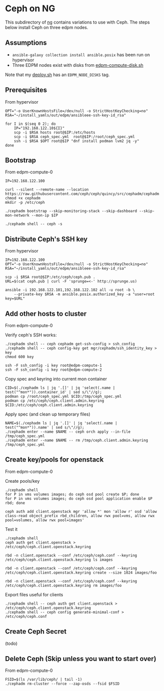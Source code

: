 # Ceph on NG

This subdirectory of [ng](../ng) contains variations to use with Ceph.
The steps below install Ceph on three edpm nodes.

## Assumptions

- `ansible-galaxy collection install ansible.posix` has been run on hypervisor
- Three EDPM nodes exist with disks from [edpm-compute-disk.sh](edpm-compute-disk.sh)

Note that my [deploy.sh](../deploy.sh) has an `EDPM_NODE_DISKS` tag.

## Prerequisites

From hypervisor
```
OPT="-o UserKnownHostsFile=/dev/null -o StrictHostKeyChecking=no"
RSA="~/install_yamls/out/edpm/ansibleee-ssh-key-id_rsa"

for I in $(seq 0 2); do
    IP="192.168.122.10${I}"
    scp -i $RSA hosts root@$IP:/etc/hosts
    scp -i $RSA ceph_spec.yml  root@$IP:/root/ceph_spec.yml
    ssh -i $RSA $OPT root@$IP "dnf install podman lvm2 jq -y"
done

```

## Bootstrap 

From edpm-compute-0
```
IP=192.168.122.100

curl --silent --remote-name --location https://raw.githubusercontent.com/ceph/ceph/quincy/src/cephadm/cephadm
chmod +x cephadm
mkdir -p /etc/ceph

./cephadm bootstrap --skip-monitoring-stack --skip-dashboard --skip-mon-network --mon-ip $IP

./cephadm shell -- ceph -s
```

## Distribute Ceph's SSH key

From hypervisor
```
IP=192.168.122.100
OPT="-o UserKnownHostsFile=/dev/null -o StrictHostKeyChecking=no"
RSA="~/install_yamls/out/edpm/ansibleee-ssh-key-id_rsa"

scp -i $RSA root@$IP:/etc/ceph/ceph.pub .
URL=$(cat ceph.pub | curl -F 'sprunge=<-' http://sprunge.us)

ansible -i 192.168.122.101,192.168.122.102 all -u root -b \
    --private-key $RSA -m ansible.posix.authorized_key -a "user=root key=$URL"
```

## Add other hosts to cluster

From edpm-compute-0

Verify ceph's SSH works:
```
./cephadm shell -- ceph cephadm get-ssh-config > ssh_config
./cephadm shell -- ceph config-key get mgr/cephadm/ssh_identity_key > key
chmod 600 key

ssh -F ssh_config -i key root@edpm-compute-1
ssh -F ssh_config -i key root@edpm-compute-2
```

Copy spec and keyring into current mon container
```
CID=$(./cephadm ls | jq '.[]' | jq 'select(.name | test("^mon*")).container_id' | sed s/\"//g);
podman cp /root/ceph_spec.yml $CID:/tmp/ceph_spec.yml
podman cp /etc/ceph/ceph.client.admin.keyring $CID:/etc/ceph/ceph.client.admin.keyring
```

Apply spec (and clean up temporary files)
```
NAME=$(./cephadm ls | jq '.[]' | jq 'select(.name | test("^mon*")).name' | sed s/\"//g);
./cephadm enter --name $NAME -- ceph orch apply --in-file /tmp/ceph_spec.yml
./cephadm enter --name $NAME -- rm /tmp/ceph.client.admin.keyring /tmp/ceph_spec.yml
```

## Create key/pools for openstack

From edpm-compute-0

Create pools/key
```
./cephadm shell
for P in vms volumes images; do ceph osd pool create $P; done
for P in vms volumes images; do ceph osd pool application enable $P rbd; done

ceph auth add client.openstack mgr 'allow *' mon 'allow r' osd 'allow class-read object_prefix rbd_children, allow rwx pool=vms, allow rwx pool=volumes, allow rwx pool=images'
```

Test it
```
./cephadm shell 
ceph auth get client.openstack > /etc/ceph/ceph.client.openstack.keyring

rbd -n client.openstack --conf /etc/ceph/ceph.conf --keyring /etc/ceph/ceph.client.openstack.keyring ls images

rbd -n client.openstack --conf /etc/ceph/ceph.conf --keyring /etc/ceph/ceph.client.openstack.keyring create --size 1024 images/foo

rbd -n client.openstack --conf /etc/ceph/ceph.conf --keyring /etc/ceph/ceph.client.openstack.keyring rm images/foo
```

Export files useful for clients
```
./cephadm shell -- ceph auth get client.openstack > /etc/ceph/ceph.client.openstack.keyring
./cephadm shell -- ceph config generate-minimal-conf > /etc/ceph/ceph.conf
```

## Create Ceph Secret

(todo)

## Delete Ceph (Skip unless you want to start over)
From edpm-compute-0
```
FSID=$(ls /var/lib/ceph/ | tail -1)
./cephadm rm-cluster --force --zap-osds --fsid $FSID
```
